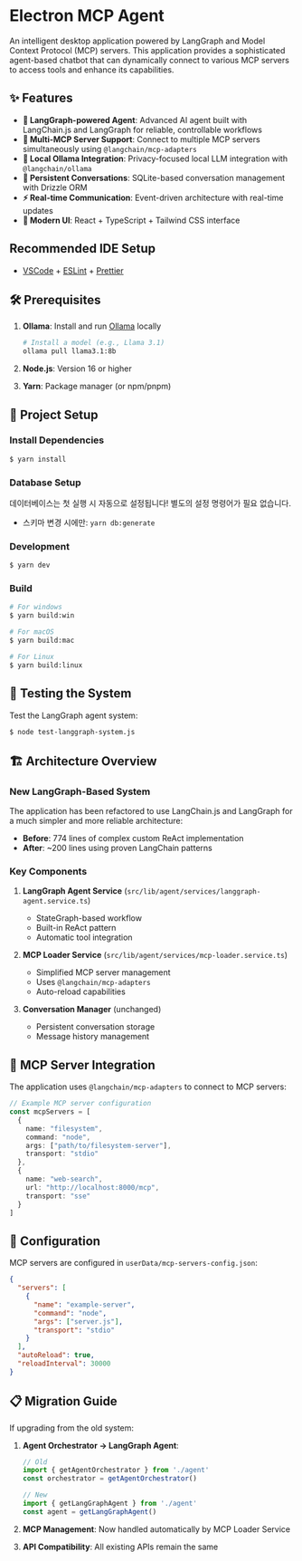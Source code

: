 # Electron MCP Agent

An intelligent desktop application powered by LangGraph and Model Context Protocol (MCP) servers. This application provides a sophisticated agent-based chatbot that can dynamically connect to various MCP servers to access tools and enhance its capabilities.

## ✨ Features

- **🤖 LangGraph-powered Agent**: Advanced AI agent built with LangChain.js and LangGraph for reliable, controllable workflows
- **🔧 Multi-MCP Server Support**: Connect to multiple MCP servers simultaneously using `@langchain/mcp-adapters`
- **🦙 Local Ollama Integration**: Privacy-focused local LLM integration with `@langchain/ollama`
- **💬 Persistent Conversations**: SQLite-based conversation management with Drizzle ORM
- **⚡ Real-time Communication**: Event-driven architecture with real-time updates
- **🎨 Modern UI**: React + TypeScript + Tailwind CSS interface

## Recommended IDE Setup

- [VSCode](https://code.visualstudio.com/) + [ESLint](https://marketplace.visualstudio.com/items?itemName=dbaeumer.vscode-eslint) + [Prettier](https://marketplace.visualstudio.com/items?itemName=esbenp.prettier-vscode)

## 🛠 Prerequisites

1. **Ollama**: Install and run [Ollama](https://ollama.com/) locally
   ```bash
   # Install a model (e.g., Llama 3.1)
   ollama pull llama3.1:8b
   ```

2. **Node.js**: Version 16 or higher
3. **Yarn**: Package manager (or npm/pnpm)

## 🚀 Project Setup

### Install Dependencies

```bash
$ yarn install
```

### Database Setup

데이터베이스는 첫 실행 시 자동으로 설정됩니다! 별도의 설정 명령어가 필요 없습니다.

- 스키마 변경 시에만: `yarn db:generate`

### Development

```bash
$ yarn dev
```

### Build

```bash
# For windows
$ yarn build:win

# For macOS
$ yarn build:mac

# For Linux
$ yarn build:linux
```

## 🧪 Testing the System

Test the LangGraph agent system:

```bash
$ node test-langgraph-system.js
```

## 🏗 Architecture Overview

### New LangGraph-Based System

The application has been refactored to use LangChain.js and LangGraph for a much simpler and more reliable architecture:

- **Before**: 774 lines of complex custom ReAct implementation
- **After**: ~200 lines using proven LangChain patterns

### Key Components

1. **LangGraph Agent Service** (`src/lib/agent/services/langgraph-agent.service.ts`)
   - StateGraph-based workflow
   - Built-in ReAct pattern
   - Automatic tool integration

2. **MCP Loader Service** (`src/lib/agent/services/mcp-loader.service.ts`)
   - Simplified MCP server management
   - Uses `@langchain/mcp-adapters`
   - Auto-reload capabilities

3. **Conversation Manager** (unchanged)
   - Persistent conversation storage
   - Message history management

## 📡 MCP Server Integration

The application uses `@langchain/mcp-adapters` to connect to MCP servers:

```typescript
// Example MCP server configuration
const mcpServers = [
  {
    name: "filesystem",
    command: "node",
    args: ["path/to/filesystem-server"],
    transport: "stdio"
  },
  {
    name: "web-search",
    url: "http://localhost:8000/mcp",
    transport: "sse"
  }
]
```

## 🔧 Configuration

MCP servers are configured in `userData/mcp-servers-config.json`:

```json
{
  "servers": [
    {
      "name": "example-server",
      "command": "node",
      "args": ["server.js"],
      "transport": "stdio"
    }
  ],
  "autoReload": true,
  "reloadInterval": 30000
}
```

## 📋 Migration Guide

If upgrading from the old system:

1. **Agent Orchestrator → LangGraph Agent**:
   ```typescript
   // Old
   import { getAgentOrchestrator } from './agent'
   const orchestrator = getAgentOrchestrator()
   
   // New  
   import { getLangGraphAgent } from './agent'
   const agent = getLangGraphAgent()
   ```

2. **MCP Management**: Now handled automatically by MCP Loader Service
3. **API Compatibility**: All existing APIs remain the same

